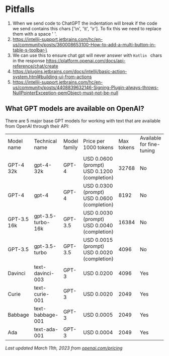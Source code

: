 # Pitfalls

1) When we send code to ChatGPT the indentation will break if the code we send contains this chars ['\n', '\t', '\r'].
   To fix this we need to replace them with a space ' '.
2) https://intellij-support.jetbrains.com/hc/en-us/community/posts/360008653100-How-to-add-a-multi-button-in-table-s-toolbar-\
3) We can use this to ensure chat gpt will never answer with ```Kotlin ``` chars in the response https://platform.openai.com/docs/api-reference/chat/create
4) https://plugins.jetbrains.com/docs/intellij/basic-action-system.html#building-ui-from-actions
5) https://intellij-support.jetbrains.com/hc/en-us/community/posts/4408839632146-Signing-Plugin-always-throws-NullPointerException-pemObject-must-not-be-null

<section>
    <h2 class="notion-h notion-h1 notion-h-indent-0 notion-block-6859055bc61e48409065b74d478ba5c0"
        data-id="6859055bc61e48409065b74d478ba5c0"><span><div id="6859055bc61e48409065b74d478ba5c0"
                                                              class="notion-header-anchor"></div><span
            class="notion-h-title">What GPT models are available on OpenAI?</span></span></h2>
    <p class="notion-text notion-block-da7746a72fe64c68ba6ac7db54a50e26">There are 5 major base GPT models for working
        with text that are available from OpenAI through their API:</p>
    <table class="notion-simple-table notion-block-63ce75d53ce845239e8eb892c3a0e27c">
        <tbody>
        <tr class="notion-simple-table-row notion-block-36fd4eb57a7549038b0325b3d2e5017e">
            <td class="" style="width:139.6px">
                <div class="notion-simple-table-cell">Model name</div>
            </td>
            <td class="" style="width:139.6px">
                <div class="notion-simple-table-cell">Technical name</div>
            </td>
            <td class="" style="width:107.59375px">
                <div class="notion-simple-table-cell">Model family</div>
            </td>
            <td class="" style="width:193.59375px">
                <div class="notion-simple-table-cell">Price per 1000 tokens</div>
            </td>
            <td class="" style="width:120px">
                <div class="notion-simple-table-cell">Max tokens</div>
            </td>
            <td class="" style="width:119.59375px">
                <div class="notion-simple-table-cell">Available for fine-tuning</div>
            </td>
        </tr>
        <tr class="notion-simple-table-row notion-block-75e255461ec6410cb6024822e7171b60">
            <td class="" style="width:139.6px">
                <div class="notion-simple-table-cell">GPT-4 32k</div>
            </td>
            <td class="" style="width:139.6px">
                <div class="notion-simple-table-cell">gpt-4-32k</div>
            </td>
            <td class="" style="width:107.59375px">
                <div class="notion-simple-table-cell">GPT-4</div>
            </td>
            <td class="" style="width:193.59375px">
                <div class="notion-simple-table-cell">USD 0.0600 (prompt)
                    USD 0.1200 (completion)
                </div>
            </td>
            <td class="" style="width:120px">
                <div class="notion-simple-table-cell">32768</div>
            </td>
            <td class="" style="width:119.59375px">
                <div class="notion-simple-table-cell">No</div>
            </td>
        </tr>
        <tr class="notion-simple-table-row notion-block-6db46c9b2e1746feace3fbb4a55541e5">
            <td class="" style="width:139.6px">
                <div class="notion-simple-table-cell">GPT-4</div>
            </td>
            <td class="" style="width:139.6px">
                <div class="notion-simple-table-cell">gpt-4</div>
            </td>
            <td class="" style="width:107.59375px">
                <div class="notion-simple-table-cell">GPT-4</div>
            </td>
            <td class="" style="width:193.59375px">
                <div class="notion-simple-table-cell">USD 0.0300 (prompt)
                    USD 0.0600 (completion)
                </div>
            </td>
            <td class="" style="width:120px">
                <div class="notion-simple-table-cell">8192</div>
            </td>
            <td class="" style="width:119.59375px">
                <div class="notion-simple-table-cell">No</div>
            </td>
        </tr>
        <tr class="notion-simple-table-row notion-block-b0d3c5f8a5cb42fbac1de81900e58789">
            <td class="" style="width:139.6px">
                <div class="notion-simple-table-cell">GPT-3.5 16k</div>
            </td>
            <td class="" style="width:139.6px">
                <div class="notion-simple-table-cell">gpt-3.5-turbo-16k</div>
            </td>
            <td class="" style="width:107.59375px">
                <div class="notion-simple-table-cell">GPT-3.5</div>
            </td>
            <td class="" style="width:193.59375px">
                <div class="notion-simple-table-cell">USD 0.0030 (prompt)
                    USD 0.0040 (completion)
                </div>
            </td>
            <td class="" style="width:120px">
                <div class="notion-simple-table-cell">16384</div>
            </td>
            <td class="" style="width:119.59375px">
                <div class="notion-simple-table-cell">No</div>
            </td>
        </tr>
        <tr class="notion-simple-table-row notion-block-9610d15f34354055b29ddc24c8a1cf12">
            <td class="" style="width:139.6px">
                <div class="notion-simple-table-cell">GPT-3.5</div>
            </td>
            <td class="" style="width:139.6px">
                <div class="notion-simple-table-cell">gpt-3.5-turbo</div>
            </td>
            <td class="" style="width:107.59375px">
                <div class="notion-simple-table-cell">GPT-3.5</div>
            </td>
            <td class="" style="width:193.59375px">
                <div class="notion-simple-table-cell">USD 0.0015 (prompt)
                    USD 0.0020 (completion)
                </div>
            </td>
            <td class="" style="width:120px">
                <div class="notion-simple-table-cell">4096</div>
            </td>
            <td class="" style="width:119.59375px">
                <div class="notion-simple-table-cell">No</div>
            </td>
        </tr>
        <tr class="notion-simple-table-row notion-block-e65b0dcb8cfc430c9a1fd37e25c9f053">
            <td class="" style="width:139.6px">
                <div class="notion-simple-table-cell">Davinci</div>
            </td>
            <td class="" style="width:139.6px">
                <div class="notion-simple-table-cell">text-davinci-003</div>
            </td>
            <td class="" style="width:107.59375px">
                <div class="notion-simple-table-cell">GPT-3</div>
            </td>
            <td class="" style="width:193.59375px">
                <div class="notion-simple-table-cell">USD 0.0200</div>
            </td>
            <td class="" style="width:120px">
                <div class="notion-simple-table-cell">4096</div>
            </td>
            <td class="" style="width:119.59375px">
                <div class="notion-simple-table-cell">Yes</div>
            </td>
        </tr>
        <tr class="notion-simple-table-row notion-block-42d05e8cff654e2782f3cf7dc3a32681">
            <td class="" style="width:139.6px">
                <div class="notion-simple-table-cell">Curie</div>
            </td>
            <td class="" style="width:139.6px">
                <div class="notion-simple-table-cell">text-curie-001</div>
            </td>
            <td class="" style="width:107.59375px">
                <div class="notion-simple-table-cell">GPT-3</div>
            </td>
            <td class="" style="width:193.59375px">
                <div class="notion-simple-table-cell">USD 0.0020</div>
            </td>
            <td class="" style="width:120px">
                <div class="notion-simple-table-cell">2049</div>
            </td>
            <td class="" style="width:119.59375px">
                <div class="notion-simple-table-cell">Yes</div>
            </td>
        </tr>
        <tr class="notion-simple-table-row notion-block-3e8b0882d7914f40b0ba77494478ac00">
            <td class="" style="width:139.6px">
                <div class="notion-simple-table-cell">Babbage</div>
            </td>
            <td class="" style="width:139.6px">
                <div class="notion-simple-table-cell">text-babbage-001</div>
            </td>
            <td class="" style="width:107.59375px">
                <div class="notion-simple-table-cell">GPT-3</div>
            </td>
            <td class="" style="width:193.59375px">
                <div class="notion-simple-table-cell">USD 0.0005</div>
            </td>
            <td class="" style="width:120px">
                <div class="notion-simple-table-cell">2049</div>
            </td>
            <td class="" style="width:119.59375px">
                <div class="notion-simple-table-cell">Yes</div>
            </td>
        </tr>
        <tr class="notion-simple-table-row notion-block-9deb928514bd4d8f9288443fe218b8a5">
            <td class="" style="width:139.6px">
                <div class="notion-simple-table-cell">Ada</div>
            </td>
            <td class="" style="width:139.6px">
                <div class="notion-simple-table-cell">text-ada-001</div>
            </td>
            <td class="" style="width:107.59375px">
                <div class="notion-simple-table-cell">GPT-3</div>
            </td>
            <td class="" style="width:193.59375px">
                <div class="notion-simple-table-cell">USD 0.0004</div>
            </td>
            <td class="" style="width:120px">
                <div class="notion-simple-table-cell">2049</div>
            </td>
            <td class="" style="width:119.59375px">
                <div class="notion-simple-table-cell">Yes</div>
            </td>
        </tr>
        </tbody>
    </table>
    <p class="notion-text notion-block-5649da35ca0f43e3bf40151f26a16966"><em>Last updated March 11th, 2023
        from </em><em><a class="notion-link" href="https://openai.com/pricing">openai.com/pricing</a></em></p></section>